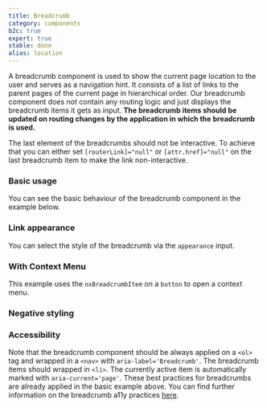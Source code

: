 ```yaml
---
title: Breadcrumb
category: components
b2c: true
expert: true
stable: done
alias: location
---
```


A breadcrumb component is used to show the current page location to the user and serves as a navigation hint. It consists of a list of links to the parent pages of the current page in hierarchical order. Our breadcrumb component does not contain any routing logic and just displays the breadcrumb items it gets as input. **The breadcrumb items should be updated on routing changes by the application in which the breadcrumb is used.**

The last element of the breadcrumbs should not be interactive. To achieve that you can either set `[routerLink]="null"` or `[attr.href]="null"` on the last breadcrumb item to make the link non-interactive.

### Basic usage

You can see the basic behaviour of the breadcrumb component in the example below.

<!-- example(breadcrumb) -->

### Link appearance

You can select the style of the breadcrumb via the `appearance` input.

<!-- example(breadcrumb-link) -->

### With Context Menu

This example uses the `nxBreadcrumbItem` on a `button` to open a context menu.

<!-- example(breadcrumb-context-menu) -->

### Negative styling

<!-- example(breadcrumb-negative) -->

### Accessibility

Note that the breadcrumb component should be always applied on a `<ol>` tag and wrapped in a `<nav>` with `aria-label='Breadcrumb'`. The breadcrumb items should wrapped in `<li>`. The currently active item is automatically marked with `aria-current='page'`. These best practices for breadcrumbs are already applied in the basic example above. You can find further information on the breadcrumb a11y practices [here](https://www.w3.org/TR/wai-aria-practices/examples/breadcrumb/index.html).
